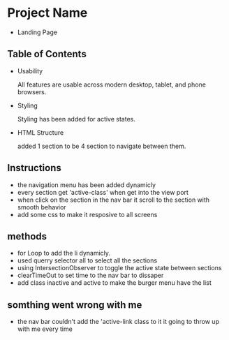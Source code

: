 # Project Name
* Landing Page
## Table of Contents

* Usability
	

  All features are usable across modern desktop, tablet, and phone browsers.

* Styling
	

  Styling has been added for active states.

* HTML Structure
 
  added 1 section to be 4 section to navigate between them.

## Instructions
* the navigation menu has been added dynamicly
* every section get 'active-class' when get into the view port
* when click on the section in the nav bar it scroll to the section with smooth behavior
* add some css to make it resposive to all screens

## methods
* for Loop to add the li dynamicly.
* used querry selector all to select all the sections
* using IntersectionObserver to toggle the active state between sections
* clearTimeOut to set time to the nav bar to dissaper
* add class inactive and active to make the burger menu have the list 


## somthing went wrong with me 
* the nav bar couldn't add the 'active-link class to it it going to throw up with me every time
